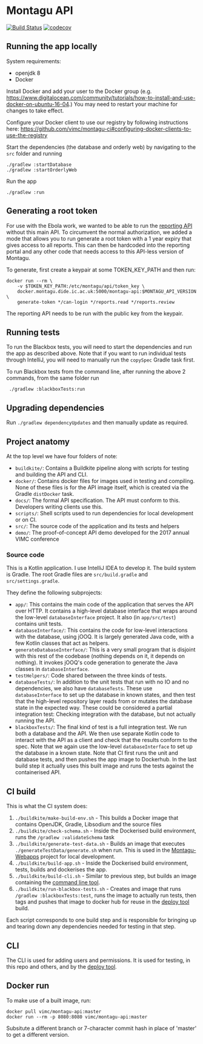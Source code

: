 # Montagu API

[![Build Status](https://travis-ci.com/vimc/montagu-api.svg?branch=master)](https://travis-ci.com/vimc/montagu-api)
[![codecov](https://codecov.io/gh/vimc/montagu-api/branch/master/graph/badge.svg)](https://codecov.io/gh/vimc/montagu-api)

## Running the app locally
System requirements:
* openjdk 8
* Docker

Install Docker and add your user to the Docker group (e.g. https://www.digitalocean.com/community/tutorials/how-to-install-and-use-docker-on-ubuntu-16-04.) You may need to restart your machine for changes to take effect.

Configure your Docker client to use our registry by following instructions here:
https://github.com/vimc/montagu-ci#configuring-docker-clients-to-use-the-registry

Start the dependencies (the database and orderly web) by navigating to the `src` folder and running

    ./gradlew :startDatabase
    ./gradlew :startOrderlyWeb

Run the app

    ./gradlew :run
   
## Generating a root token
For use with the Ebola work, we wanted to be able to run the [reporting API](https://github.com/vimc/montagu-reporting-api)
without this main API. To circumvent the normal authorization, we added a mode
that allows you to run generate a root token with a 1 year expiry that gives 
access to all reports. This can then be hardcoded into the reporting portal and
any other code that needs access to this API-less version of Montagu.

To generate, first create a keypair at some TOKEN_KEY_PATH and then run:

```
docker run --rm \
    -v $TOKEN_KEY_PATH:/etc/montagu/api/token_key \
    docker.montagu.dide.ic.ac.uk:5000/montagu-api:$MONTAGU_API_VERSION \
    generate-token */can-login */reports.read */reports.review
```

The reporting API needs to be run with the public key from the keypair.

## Running tests
To run the Blackbox tests, you will need to start the dependencies and run the app as described above.
 Note that if you want to run individual tests through IntelliJ, you will need to manually run the `copySpec` Gradle task first.

To run Blackbox tests from the command line, after running the above 2 commands, from the same folder run

     ./gradlew :blackboxTests:run

## Upgrading dependencies
Run `./gradlew dependencyUpdates` and then manually update as required.

## Project anatomy
At the top level we have four folders of note:
* `buildkite/`: Contains a Buildkite pipeline along with scripts for testing and building the API and CLI.
* `docker/`: Contains docker files for images used in testing and compiling. None of these files is for the API
image itself, which is created via the Gradle `distDocker` task.
* `docs/`: The formal API specification. The API must conform to this. Developers writing clients use this.
* `scripts/`: Shell scripts used to run dependencies for local development or on CI.
* `src/`: The source code of the application and its tests and helpers
* `demo/`: The proof-of-concept API demo developed for the 2017 annual VIMC conference

### Source code
This is a Kotlin application. I use IntelliJ IDEA to develop it. The build system is Gradle. The root Gradle files are `src/build.gradle` and `src/settings.gradle`.

They define the following subprojects:
* `app/`: This contains the main code of the application that serves the API over HTTP. It contains a high-level database interface that wraps around the low-level `databaseInterface` project. It also (in `app/src/test`) contains unit tests.
* `databaseInterface/`: This contains the code for low-level interactions with the database, using jOOQ. It is largely generated Java code, with a few Kotlin classes that act as helpers.
* `generateDatabaseInterface/`: This is a very small program that is disjoint with this rest of the codebase (nothing depends on it, it depends on nothing). It invokes jOOQ's code generation to generate the Java classes in `databaseInterface`.
* `testHelpers/`: Code shared between the three kinds of tests.
* `databaseTests/`: In addition to the unit tests that run with no IO and no dependencies, we also have `databaseTests`. These use `databaseInterface` to set up the database in known states, and then test that the high-level repository layer 
 reads from or mutates the database state in the expected way. These could be considered a partial integration test: Checking integration with the database, but not actually running the API.
* `blackboxTests/`: The final kind of test is a full integration test. We run both a database and the API. We then use separate Kotlin code to interact with the API as a client and check that the results conform to the spec.
 Note that we again use the low-level `databaseInterface` to set up the database in a known state. Note that CI first runs the unit and database tests, and then pushes the app image to Dockerhub.
  In the last build step it actually uses this built image and runs the tests against the containerised API.

## CI build
This is what the CI system does:

1. `./buildkite/make-build-env.sh` - This builds a Docker image that contains OpenJDK, Gradle, Libsodium and the source files
1. `./buildkite/check-schema.sh` - Inside the Dockerised build environment, runs the `/gradlew :validateSchema` task
1. `./buildkite/generate-test-data.sh` - Builds an image that executes `./generateTestData/generate.sh` when run. This is used 
in the [Montagu-Webapps](https://github.com/vimc/montagu-webapps/) project for local development. 
1. `./buildkite/build-app.sh` - Inside the Dockerised build environment, tests, builds and dockerises the app.
1. `./buildkite/build-cli.sh` - Similar to previous step, but builds an image containing the [command line tool](#CLI).
1. `./buildkite/run-blackbox-tests.sh` - Creates and image that runs `/gradlew :blackboxTests:test`, 
runs the image to actually run tests, then tags and pushes that image to docker hub for reuse in the
 [deploy tool](https://github.com/vimc/montagu/) build.           
 
Each script corresponds to one build step and is responsible for bringing up and tearing down any dependencies needed 
for testing in that step.  
 
## CLI
The CLI is used for adding users and permissions. It is used for testing, in this repo and others, and by the 
[deploy tool](https://github.com/vimc/montagu/). 

## Docker run
To make use of a built image, run:

    docker pull vimc/montagu-api:master
    docker run --rm -p 8080:8080 vimc/montagu-api:master

Subsitute a different branch or 7-character commit hash in place of 'master' to get a different version.


